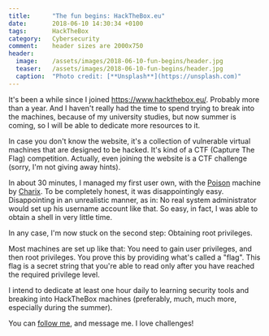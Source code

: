 ```yaml
---
title:      "The fun begins: HackTheBox.eu"
date:       2018-06-10 14:30:34 +0100
tags:       HackTheBox
category:   Cybersecurity
comment:    header sizes are 2000x750
header:
  image:	/assets/images/2018-06-10-fun-begins/header.jpg
  teaser:	/assets/images/2018-06-10-fun-begins/header.jpg
  caption:	"Photo credit: [**Unsplash**](https://unsplash.com)"
---
```


It's been a while since I joined https://www.hackthebox.eu/. Probably more than a year. And I haven't really had the time to spend trying to break into the machines, because of my university studies, but now summer is coming, so I will be able to dedicate more resources to it.

In case you don't know the website, it's a collection of vulnerable virtual machines that are designed to be hacked. It's kind of a CTF (Capture The Flag) competition. Actually, even joining the website is a CTF challenge (sorry, I'm not giving away hints).

In about 30 minutes, I managed my first user own,  with the [Poison](https://www.hackthebox.eu/home/machines/profile/132) machine by [Charix](https://www.hackthebox.eu/home/users/profile/11060). To be completely honest, it was disappointingly easy. Disappointing in an unrealistic manner, as in: No real system administrator would set up his username account like that. So easy, in fact, I was able to obtain a shell in very little time.

In any case, I'm now stuck on the second step: Obtaining root privileges.

Most machines are set up like that: You need to gain user privileges, and then root privileges. You prove this by providing what's called a "flag". This flag is a secret string that you're able to read only after you have reached the required privilege level.

I intend to dedicate at least one hour daily to learning security tools and breaking into HackTheBox machines (preferably, much, much more, especially during the summer).

You can [follow me](https://www.hackthebox.eu/home/users/profile/1904), and message me. I love challenges!
